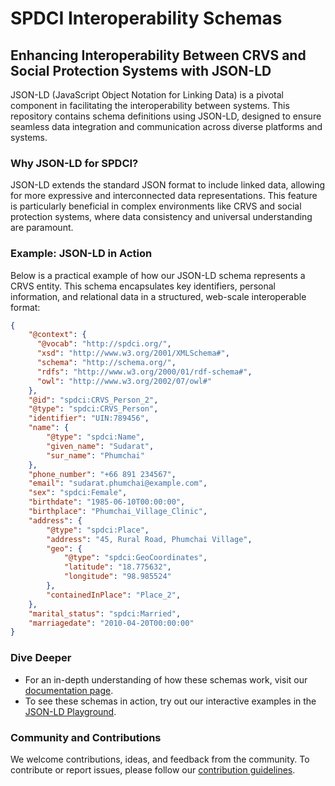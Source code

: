 # SPDCI Interoperability Schemas

## Enhancing Interoperability Between CRVS and Social Protection Systems with JSON-LD

JSON-LD (JavaScript Object Notation for Linking Data) is a pivotal component in facilitating the interoperability between systems. This repository contains schema definitions using JSON-LD, designed to ensure seamless data integration and communication across diverse platforms and systems.

### Why JSON-LD for SPDCI?
JSON-LD extends the standard JSON format to include linked data, allowing for more expressive and interconnected data representations. This feature is particularly beneficial in complex environments like CRVS and social protection systems, where data consistency and universal understanding are paramount.

### Example: JSON-LD in Action
Below is a practical example of how our JSON-LD schema represents a CRVS entity. This schema encapsulates key identifiers, personal information, and relational data in a structured, web-scale interoperable format:

```json
{
    "@context": {
      "@vocab": "http://spdci.org/",
      "xsd": "http://www.w3.org/2001/XMLSchema#",
      "schema": "http://schema.org/",
      "rdfs": "http://www.w3.org/2000/01/rdf-schema#",
      "owl": "http://www.w3.org/2002/07/owl#"
    },
    "@id": "spdci:CRVS_Person_2",
    "@type": "spdci:CRVS_Person",
    "identifier": "UIN:789456",
    "name": {
        "@type": "spdci:Name",
        "given_name": "Sudarat",
        "sur_name": "Phumchai"
    },
    "phone_number": "+66 891 234567",
    "email": "sudarat.phumchai@example.com",
    "sex": "spdci:Female",
    "birthdate": "1985-06-10T00:00:00",
    "birthplace": "Phumchai_Village_Clinic",
    "address": {
        "@type": "spdci:Place",
        "address": "45, Rural Road, Phumchai Village",
        "geo": {
            "@type": "spdci:GeoCoordinates",
            "latitude": "18.775632",
            "longitude": "98.985524"
        },
        "containedInPlace": "Place_2",
    },
    "marital_status": "spdci:Married",
    "marriagedate": "2010-04-20T00:00:00"
}
```

### Dive Deeper
- For an in-depth understanding of how these schemas work, visit our [documentation page](https://standards.spdci.org/standards/standards/1.-crvs/6.5-data-standards).
- To see these schemas in action, try out our interactive examples in the [JSON-LD Playground](https://json-ld.org/playground/).

### Community and Contributions
We welcome contributions, ideas, and feedback from the community. To contribute or report issues, please follow our [contribution guidelines](https://github.com/spdci).
